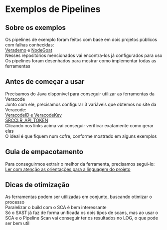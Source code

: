 # Exemplos de Pipelines

## Sobre os exemplos
Os pipelines de exemplo foram feitos com base em dois projetos públicos com falhas conhecidas:</br>
[Verademo](https://github.com/M3Corp-Community/Verademo) e [NodeGoat](https://github.com/M3Corp-Community/NodeGoat-JS) </br>
Nesses repositórios mencionados vai encontra-los já configurados para uso </br>
Os pipelines foram desenhados para mostrar como implementar todas as ferramentas </br>

## Antes de começar a usar
Precisamos do Java disponivel para conseguir utilizar as ferramentas da Veracode </br>
Junto com ele, precisamos configurar 3 variáveis que obtemos no site da Veracode:</br>
[VeracodeID e VeracodeKey](https://docs.veracode.com/r/c_api_credentials3)</br>
[SRCCLR_API_TOKEN](https://docs.veracode.com/r/yWEmzLVoSzK6HlP~GSch2w/IpZwISEgarjTY59TzowKWQ)</br>
Clicando nos links acima vai conseguir verificar exatamente como gerar elas</br>
O ideal é que fiquem num cofre, conforme mostrado em alguns exemplos</br>

## Guia de empacotamento
Para conseguirmos extrair o melhor da ferramenta, precisamos segui-lo:</br>
[Ler com atenção as orientações para a linguagem do projeto](https://docs.veracode.com/r/c_comp_quickref)</br>

## Dicas de otimização
As ferramentas podem ser utilizadas em conjunto, buscando otimizar o processo</br>
Paralelizar o build com o SCA é bem interessante</br>
Só o SAST já faz de forma unificada os dois tipos de scans, mas ao usar o SCA e o Pipeline Scan vai conseguir ter os resultados no LOG, o que pode ser bem util
